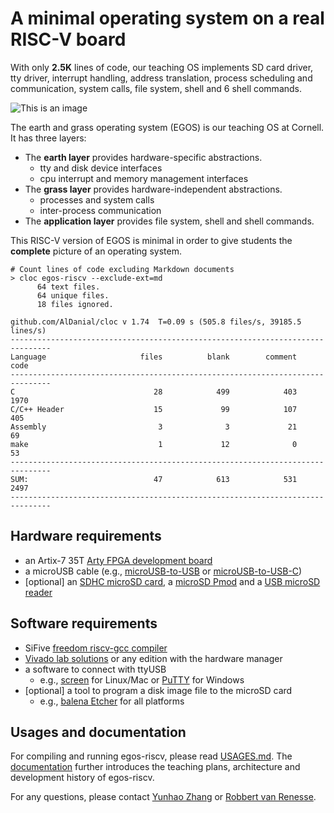 # A minimal operating system on a real RISC-V board

With only **2.5K** lines of code, our teaching OS implements SD card driver, tty driver, interrupt handling, address translation, process scheduling and communication, system calls, file system, shell and 6 shell commands.

![This is an image](https://dolobyte.net/print/egos-riscv.jpg)

The earth and grass operating system (EGOS) is our teaching OS at Cornell. It has three layers: 

* The **earth layer** provides hardware-specific abstractions.
    * tty and disk device interfaces
    * cpu interrupt and memory management interfaces
* The **grass layer** provides hardware-independent abstractions.
    * processes and system calls
    * inter-process communication
* The **application layer** provides file system, shell and shell commands.

This RISC-V version of EGOS is minimal in order to give students the **complete** picture of an operating system.

```shell
# Count lines of code excluding Markdown documents
> cloc egos-riscv --exclude-ext=md  
      64 text files.
      64 unique files.                              
      18 files ignored.

github.com/AlDanial/cloc v 1.74  T=0.09 s (505.8 files/s, 39185.5 lines/s)
-------------------------------------------------------------------------------
Language                     files          blank        comment           code
-------------------------------------------------------------------------------
C                               28            499            403           1970
C/C++ Header                    15             99            107            405
Assembly                         3              3             21             69
make                             1             12              0             53
-------------------------------------------------------------------------------
SUM:                            47            613            531           2497
-------------------------------------------------------------------------------
```

## Hardware requirements
* an Artix-7 35T [Arty FPGA development board](https://www.xilinx.com/products/boards-and-kits/arty.html)
* a microUSB cable (e.g., [microUSB-to-USB](https://www.amazon.com/CableCreation-Charging-Shielded-Charger-Compatible/dp/B07CKXQ9NB?ref_=ast_sto_dp&th=1&psc=1) or [microUSB-to-USB-C](https://www.amazon.com/dp/B0744BKDRD?psc=1&ref=ppx_yo2_dt_b_product_details))
* [optional] an [SDHC microSD card](https://www.amazon.com/dp/B073K14CVB?ref=ppx_yo2_dt_b_product_details&th=1), a [microSD Pmod](https://digilent.com/reference/pmod/pmodmicrosd/start?redirect=1) and a [USB microSD reader](https://www.amazon.com/dp/B07G5JV2B5?psc=1&ref=ppx_yo2_dt_b_product_details)

## Software requirements
* SiFive [freedom riscv-gcc compiler](https://github.com/sifive/freedom-tools/releases/tag/v2020.04.0-Toolchain.Only)
* [Vivado lab solutions](https://www.xilinx.com/support/download.html) or any edition with the hardware manager
* a software to connect with ttyUSB
    * e.g., [screen](https://linux.die.net/man/1/screen) for Linux/Mac or [PuTTY](https://www.putty.org/) for Windows
* [optional] a tool to program a disk image file to the microSD card 
    * e.g., [balena Etcher](https://www.balena.io/etcher/) for all platforms

## Usages and documentation

For compiling and running egos-riscv, please read [USAGES.md](USAGES.md). 
The [documentation](../../../documentation) further introduces the teaching plans, architecture and development history of egos-riscv.

For any questions, please contact [Yunhao Zhang](https://dolobyte.net/) or [Robbert van Renesse](https://www.cs.cornell.edu/home/rvr/).
